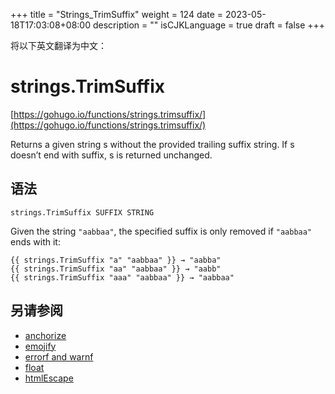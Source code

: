 +++
title = "Strings_TrimSuffix"
weight = 124
date = 2023-05-18T17:03:08+08:00
description = ""
isCJKLanguage = true
draft = false
+++

将以下英文翻译为中文：
# strings.TrimSuffix

[https://gohugo.io/functions/strings.trimsuffix/](https://gohugo.io/functions/strings.trimsuffix/)

Returns a given string s without the provided trailing suffix string. If s doesn’t end with suffix, s is returned unchanged.

## 语法

```
strings.TrimSuffix SUFFIX STRING
```

Given the string `"aabbaa"`, the specified suffix is only removed if `"aabbaa"` ends with it:

```
{{ strings.TrimSuffix "a" "aabbaa" }} → "aabba"
{{ strings.TrimSuffix "aa" "aabbaa" }} → "aabb"
{{ strings.TrimSuffix "aaa" "aabbaa" }} → "aabbaa"
```

## 另请参阅

- [anchorize](https://gohugo.io/functions/anchorize/)
- [emojify](https://gohugo.io/functions/emojify/)
- [errorf and warnf](https://gohugo.io/functions/errorf/)
- [float](https://gohugo.io/functions/float/)
- [htmlEscape](https://gohugo.io/functions/htmlescape/)

